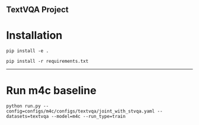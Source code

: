 ## TextVQA Project 


# Installation

```
pip install -e .

pip install -r requirements.txt
```

---

# Run m4c baseline

```
python run.py --config=configs/m4c/configs/textvqa/joint_with_stvqa.yaml --datasets=textvqa --model=m4c --run_type=train

```
